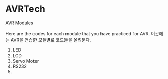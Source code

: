 # AVRTech

AVR Modules

Here are the codes for each module that you have practiced for AVR.
이곳에는 AVR을 연습한 모듈별로 코드들을 올려둔다.

1. LED
2. LCD
3. Servo Moter
4. RS232
5. 
